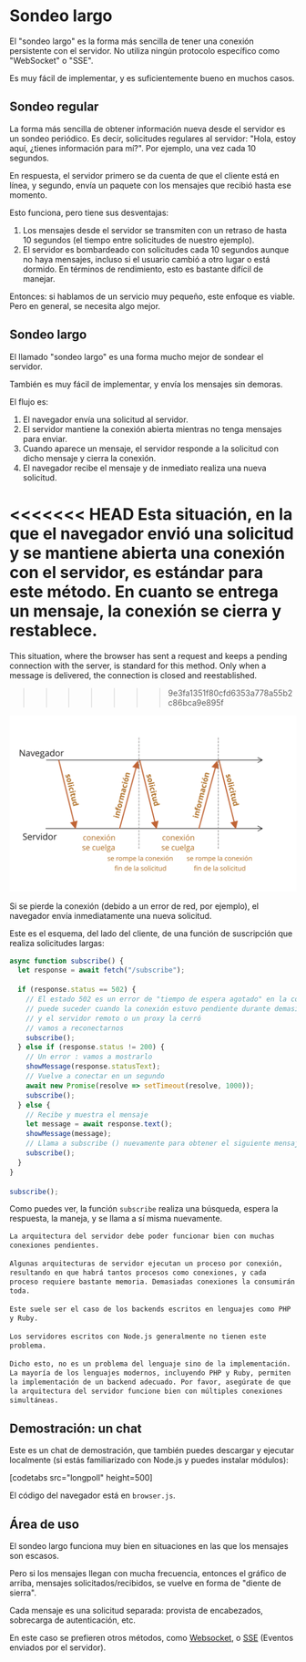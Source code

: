 # Sondeo largo

El "sondeo largo" es la forma más sencilla de tener una conexión persistente con el servidor. No utiliza ningún protocolo específico como "WebSocket" o "SSE".

Es muy fácil de implementar, y es suficientemente bueno en muchos casos.

## Sondeo regular

La forma más sencilla de obtener información nueva desde el servidor es un sondeo periódico. Es decir, solicitudes regulares al servidor: "Hola, estoy aquí, ¿tienes información para mí?". Por ejemplo, una vez cada 10 segundos.

En respuesta, el servidor primero se da cuenta de que el cliente está en línea, y segundo, envía un paquete con los mensajes que recibió hasta ese momento.

Esto funciona, pero tiene sus desventajas:
1. Los mensajes desde el servidor se transmiten con un retraso de hasta 10 segundos (el tiempo entre solicitudes de nuestro ejemplo).
2. El servidor es bombardeado con solicitudes cada 10 segundos aunque no haya mensajes, incluso si el usuario cambió a otro lugar o está dormido. En términos de rendimiento, esto es bastante difícil de manejar.

Entonces: si hablamos de un servicio muy pequeño, este enfoque es viable. Pero en general, se necesita algo mejor.

## Sondeo largo

El llamado "sondeo largo" es una forma mucho mejor de sondear el servidor.

También es muy fácil de implementar, y envía los mensajes sin demoras.

El flujo es:

1. El navegador envía una solicitud al servidor.
2. El servidor mantiene la conexión abierta mientras no tenga mensajes para enviar.
3. Cuando aparece un mensaje, el servidor responde a la solicitud con dicho mensaje y cierra la conexión.
4. El navegador recibe el mensaje y de inmediato realiza una nueva solicitud.

<<<<<<< HEAD
Esta situación, en la que el navegador envió una solicitud y se mantiene abierta una conexión con el servidor, es estándar para este método. En cuanto se entrega un mensaje, la conexión se cierra y restablece.
=======
This situation, where the browser has sent a request and keeps a pending connection with the server, is standard for this method. Only when a message is delivered, the connection is closed and reestablished.
>>>>>>> 9e3fa1351f80cfd6353a778a55b2c86bca9e895f

![](long-polling.svg)

Si se pierde la conexión (debido a un error de red, por ejemplo), el navegador envía inmediatamente una nueva solicitud.

Este es el esquema, del lado del cliente, de una función de suscripción que realiza solicitudes largas:

```js
async function subscribe() {
  let response = await fetch("/subscribe");

  if (response.status == 502) {
    // El estado 502 es un error de "tiempo de espera agotado" en la conexión,
    // puede suceder cuando la conexión estuvo pendiente durante demasiado tiempo,
    // y el servidor remoto o un proxy la cerró
    // vamos a reconectarnos
    subscribe();
  } else if (response.status != 200) {
    // Un error : vamos a mostrarlo
    showMessage(response.statusText);
    // Vuelve a conectar en un segundo
    await new Promise(resolve => setTimeout(resolve, 1000));
    subscribe();
  } else {
    // Recibe y muestra el mensaje
    let message = await response.text();
    showMessage(message);
    // Llama a subscribe () nuevamente para obtener el siguiente mensaje
    subscribe();
  }
}

subscribe();
```

Como puedes ver, la función `subscribe` realiza una búsqueda, espera la respuesta, la maneja, y se llama a sí misma nuevamente.

```warn header="El servidor debe ser capaz de mantener muchas conexiones pendientes"
La arquitectura del servidor debe poder funcionar bien con muchas conexiones pendientes.

Algunas arquitecturas de servidor ejecutan un proceso por conexión, resultando en que habrá tantos procesos como conexiones, y cada proceso requiere bastante memoria. Demasiadas conexiones la consumirán toda.

Este suele ser el caso de los backends escritos en lenguajes como PHP y Ruby.

Los servidores escritos con Node.js generalmente no tienen este problema.

Dicho esto, no es un problema del lenguaje sino de la implementación. La mayoría de los lenguajes modernos, incluyendo PHP y Ruby, permiten la implementación de un backend adecuado. Por favor, asegúrate de que la arquitectura del servidor funcione bien con múltiples conexiones simultáneas.
```

## Demostración: un chat

Este es un chat de demostración, que también puedes descargar y ejecutar localmente (si estás familiarizado con Node.js y puedes instalar módulos):

[codetabs src="longpoll" height=500]

El código del navegador está en `browser.js`.

## Área de uso

El sondeo largo funciona muy bien en situaciones en las que los mensajes son escasos.

Pero si los mensajes llegan con mucha frecuencia, entonces el gráfico de arriba, mensajes solicitados/recibidos, se vuelve en forma de "diente de sierra".

Cada mensaje es una solicitud separada: provista de encabezados, sobrecarga de autenticación, etc.

En este caso se prefieren otros métodos, como [Websocket](info:websocket), o [SSE](info:server-sent-events) (Eventos enviados por el servidor).
